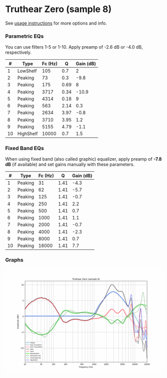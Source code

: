 # Truthear Zero (sample 8)
See [usage instructions](https://github.com/jaakkopasanen/AutoEq#usage) for more options and info.

### Parametric EQs
You can use filters 1-5 or 1-10. Apply preamp of -2.6 dB or -4.0 dB, respectively.

|   # | Type      |   Fc (Hz) |    Q |   Gain (dB) |
|-----|-----------|-----------|------|-------------|
|   1 | LowShelf  |       105 | 0.7  |         2   |
|   2 | Peaking   |        73 | 0.3  |        -9.8 |
|   3 | Peaking   |       175 | 0.69 |         8   |
|   4 | Peaking   |      3717 | 0.34 |       -10.9 |
|   5 | Peaking   |      4314 | 0.18 |         9   |
|   6 | Peaking   |       563 | 2.14 |         0.3 |
|   7 | Peaking   |      2634 | 3.97 |        -0.8 |
|   8 | Peaking   |      3710 | 3.95 |         1.2 |
|   9 | Peaking   |      5155 | 4.79 |        -1.1 |
|  10 | HighShelf |     10000 | 0.7  |         1.5 |

### Fixed Band EQs
When using fixed band (also called graphic) equalizer, apply preamp of **-7.8 dB** (if available) and set gains manually with these parameters.

|   # | Type    |   Fc (Hz) |    Q |   Gain (dB) |
|-----|---------|-----------|------|-------------|
|   1 | Peaking |        31 | 1.41 |        -4.3 |
|   2 | Peaking |        62 | 1.41 |        -5.7 |
|   3 | Peaking |       125 | 1.41 |        -0.7 |
|   4 | Peaking |       250 | 1.41 |         2.2 |
|   5 | Peaking |       500 | 1.41 |         0.7 |
|   6 | Peaking |      1000 | 1.41 |         1.1 |
|   7 | Peaking |      2000 | 1.41 |        -0.7 |
|   8 | Peaking |      4000 | 1.41 |        -2.3 |
|   9 | Peaking |      8000 | 1.41 |         0.7 |
|  10 | Peaking |     16000 | 1.41 |         7.7 |

### Graphs
![](./Truthear%20Zero%20(sample%208).png)
